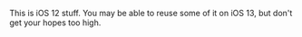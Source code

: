 This is iOS 12 stuff. You may be able to reuse some of it on iOS 13, but don't get your hopes too high.
